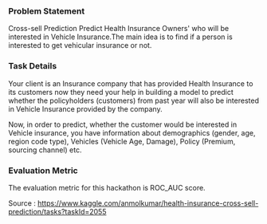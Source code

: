 ### Problem Statement
Cross-sell Prediction Predict Health Insurance Owners' who will be interested in Vehicle Insurance.The main idea is to find if a person is interested to get vehicular insurance or not.

### Task Details
Your client is an Insurance company that has provided Health Insurance to its customers now they need your help in building a model to predict whether the policyholders (customers) from past year will also be interested in Vehicle Insurance provided by the company.

Now, in order to predict, whether the customer would be interested in Vehicle insurance, you have information about demographics (gender, age, region code type), Vehicles (Vehicle Age, Damage), Policy (Premium, sourcing channel) etc.

### Evaluation Metric
The evaluation metric for this hackathon is ROC_AUC score.

Source : https://www.kaggle.com/anmolkumar/health-insurance-cross-sell-prediction/tasks?taskId=2055
